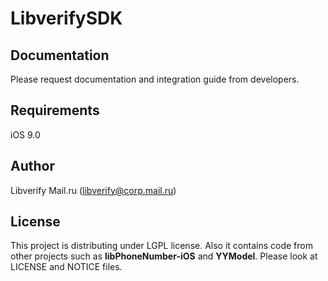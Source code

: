 # LibverifySDK

## Documentation

Please request documentation and integration guide from developers.

## Requirements

iOS 9.0

## Author

Libverify Mail.ru (libverify@corp.mail.ru)

## License

This project is distributing under LGPL license. Also it contains code from other projects such as **libPhoneNumber-iOS** and **YYModel**. Please look at LICENSE and NOTICE files.
